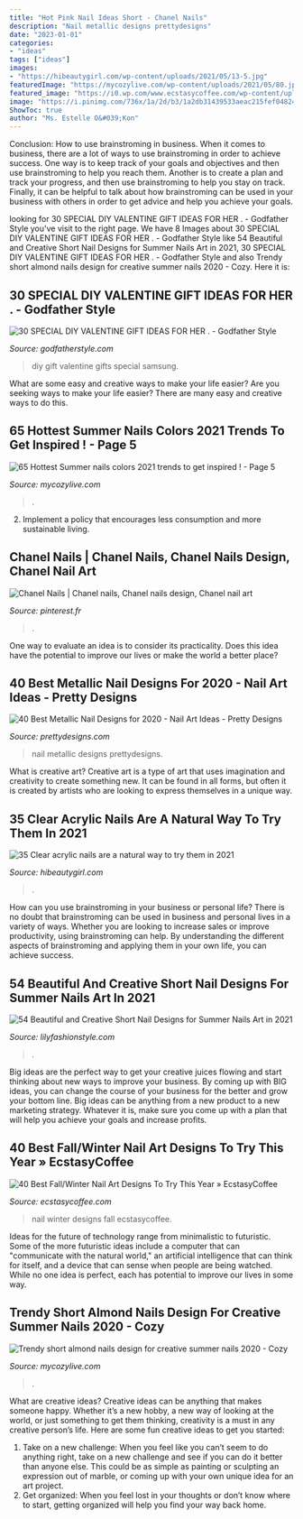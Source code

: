 ```yaml
---
title: "Hot Pink Nail Ideas Short - Chanel Nails"
description: "Nail metallic designs prettydesigns"
date: "2023-01-01"
categories:
- "ideas"
tags: ["ideas"]
images:
- "https://hibeautygirl.com/wp-content/uploads/2021/05/13-5.jpg"
featuredImage: "https://mycozylive.com/wp-content/uploads/2021/05/80.jpg"
featured_image: "https://i0.wp.com/www.ecstasycoffee.com/wp-content/uploads/2016/10/Winter-Nail-Art1.jpg"
image: "https://i.pinimg.com/736x/1a/2d/b3/1a2db31439533aeac215fef04824dd94.jpg"
ShowToc: true
author: "Ms. Estelle O&#039;Kon"
---
```



Conclusion: How to use brainstroming in business.
When it comes to business, there are a lot of ways to use brainstroming in order to achieve success. One way is to keep track of your goals and objectives and then use brainstroming to help you reach them. Another is to create a plan and track your progress, and then use brainstroming to help you stay on track. Finally, it can be helpful to talk about how brainstroming can be used in your business with others in order to get advice and help you achieve your goals.

	

		
looking for 30 SPECIAL DIY VALENTINE GIFT IDEAS FOR HER . - Godfather Style you've visit to the right page. We have 8 Images about 30 SPECIAL DIY VALENTINE GIFT IDEAS FOR HER . - Godfather Style like 54 Beautiful and Creative Short Nail Designs for Summer Nails Art in 2021, 30 SPECIAL DIY VALENTINE GIFT IDEAS FOR HER . - Godfather Style and also Trendy short almond nails design for creative summer nails 2020 - Cozy. Here it is:
		
    
## 30 SPECIAL DIY VALENTINE GIFT IDEAS FOR HER . - Godfather Style

<img loading=lazy src="http://godfatherstyle.com/wp-content/uploads/2016/11/gifts-for-her.jpg" onerror="this.onerror=null;this.src='https://tse4.mm.bing.net/th?id=OIP.D6CGszZbzxkfaizSbNgS6gHaLH&amp;pid=15.1';" alt="30 SPECIAL DIY VALENTINE GIFT IDEAS FOR HER . - Godfather Style">

_Source: godfatherstyle.com_

>diy gift valentine gifts special samsung. 

	

What are some easy and creative ways to make your life easier?
Are you seeking ways to make your life easier? There are many easy and creative ways to do this.

    
## 65 Hottest Summer Nails Colors 2021 Trends To Get Inspired ! - Page 5

<img loading=lazy src="https://mycozylive.com/wp-content/uploads/2021/05/80.jpg" onerror="this.onerror=null;this.src='https://tse3.mm.bing.net/th?id=OIP.Rh5LZ2WPW7fXBkjGfqWRwQHaLH&amp;pid=15.1';" alt="65 Hottest Summer nails colors 2021 trends to get inspired ! - Page 5">

_Source: mycozylive.com_

>. 

	

2. Implement a policy that encourages less consumption and more sustainable living. 

    
## Chanel Nails | Chanel Nails, Chanel Nails Design, Chanel Nail Art

<img loading=lazy src="https://i.pinimg.com/736x/1a/2d/b3/1a2db31439533aeac215fef04824dd94.jpg" onerror="this.onerror=null;this.src='https://tse2.mm.bing.net/th?id=OIP.TNB54hnSo4mrgX0lE4PIcAHaNK&amp;pid=15.1';" alt="Chanel Nails | Chanel nails, Chanel nails design, Chanel nail art">

_Source: pinterest.fr_

>. 

	

One way to evaluate an idea is to consider its practicality. Does this idea have the potential to improve our lives or make the world a better place?

    
## 40 Best Metallic Nail Designs For 2020 - Nail Art Ideas - Pretty Designs

<img loading=lazy src="http://www.prettydesigns.com/wp-content/uploads/2017/12/40-best-metallic-nail-designs-for-2018-nail-art-ideas-7.jpg" onerror="this.onerror=null;this.src='https://tse2.mm.bing.net/th?id=OIP.almSgPreSS-1y9dUI2GqugHaHa&amp;pid=15.1';" alt="40 Best Metallic Nail Designs for 2020 - Nail Art Ideas - Pretty Designs">

_Source: prettydesigns.com_

>nail metallic designs prettydesigns. 

	

What is creative art?
Creative art is a type of art that uses imagination and creativity to create something new. It can be found in all forms, but often it is created by artists who are looking to express themselves in a unique way.

    
## 35 Clear Acrylic Nails Are A Natural Way To Try Them In 2021

<img loading=lazy src="https://hibeautygirl.com/wp-content/uploads/2021/05/13-5.jpg" onerror="this.onerror=null;this.src='https://tse4.mm.bing.net/th?id=OIP.gBAeajFhdCMFbywzCNmzGAHaLH&amp;pid=15.1';" alt="35 Clear acrylic nails are a natural way to try them in 2021">

_Source: hibeautygirl.com_

>. 

	

How can you use brainstroming in your business or personal life?
There is no doubt that brainstroming can be used in business and personal lives in a variety of ways. Whether you are looking to increase sales or improve productivity, using brainstroming can help. By understanding the different aspects of brainstroming and applying them in your own life, you can achieve success.

    
## 54 Beautiful And Creative Short Nail Designs For Summer Nails Art In 2021

<img loading=lazy src="https://lilyfashionstyle.com/wp-content/uploads/2021/06/3-3.jpg" onerror="this.onerror=null;this.src='https://tse3.mm.bing.net/th?id=OIP.q9sr89kjrKtT2pfaX-wUdQHaLH&amp;pid=15.1';" alt="54 Beautiful and Creative Short Nail Designs for Summer Nails Art in 2021">

_Source: lilyfashionstyle.com_

>. 

	

Big ideas are the perfect way to get your creative juices flowing and start thinking about new ways to improve your business. By coming up with BIG ideas, you can change the course of your business for the better and grow your bottom line. Big ideas can be anything from a new product to a new marketing strategy. Whatever it is, make sure you come up with a plan that will help you achieve your goals and increase profits.

    
## 40 Best Fall/Winter Nail Art Designs To Try This Year » EcstasyCoffee

<img loading=lazy src="https://i0.wp.com/www.ecstasycoffee.com/wp-content/uploads/2016/10/Winter-Nail-Art1.jpg" onerror="this.onerror=null;this.src='https://tse4.mm.bing.net/th?id=OIP.sCjKNLGWZXp3AicqchzWQQHaHa&amp;pid=15.1';" alt="40 Best Fall/Winter Nail Art Designs To Try This Year » EcstasyCoffee">

_Source: ecstasycoffee.com_

>nail winter designs fall ecstasycoffee. 

	

Ideas for the future of technology range from minimalistic to futuristic. Some of the more futuristic ideas include a computer that can "communicate with the natural world," an artificial intelligence that can think for itself, and a device that can sense when people are being watched. While no one idea is perfect, each has potential to improve our lives in some way.

    
## Trendy Short Almond Nails Design For Creative Summer Nails 2020 - Cozy

<img loading=lazy src="https://mycozylive.com/wp-content/uploads/2020/07/16-2.png" onerror="this.onerror=null;this.src='https://tse3.mm.bing.net/th?id=OIP.GWi22xV1ZilkN96pyjqx8wHaKc&amp;pid=15.1';" alt="Trendy short almond nails design for creative summer nails 2020 - Cozy">

_Source: mycozylive.com_

>. 

	

What are creative ideas?
Creative ideas can be anything that makes someone happy. Whether it’s a new hobby, a new way of looking at the world, or just something to get them thinking, creativity is a must in any creative person’s life. Here are some fun creative ideas to get you started: 
1. Take on a new challenge: When you feel like you can’t seem to do anything right, take on a new challenge and see if you can do it better than anyone else. This could be as simple as painting or sculpting an expression out of marble, or coming up with your own unique idea for an art project. 
2. Get organized: When you feel lost in your thoughts or don’t know where to start, getting organized will help you find your way back home.

